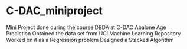 # C-DAC_miniproject
Mini Project done during the course DBDA at C-DAC 
Abalone Age Prediction
Obtained the data set from UCI Machine Learning Repository
Worked on it as a Regression problem
Designed a Stacked Algorithm
